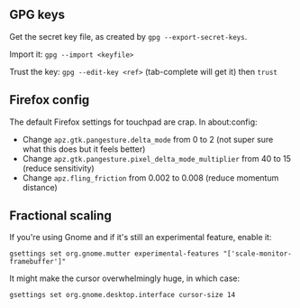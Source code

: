 ## GPG keys

Get the secret key file, as created by `gpg --export-secret-keys`.

Import it: `gpg --import <keyfile>`

Trust the key: `gpg --edit-key <ref>` (tab-complete will get it) then `trust`

## Firefox config

The default Firefox settings for touchpad are crap. In about:config:

- Change `apz.gtk.pangesture.delta_mode` from 0 to 2 (not super sure what this does but it feels better)
- Change `apz.gtk.pangesture.pixel_delta_mode_multiplier` from 40 to 15 (reduce sensitivity)
- Change `apz.fling_friction` from 0.002 to 0.008 (reduce momentum distance)

## Fractional scaling

If you're using Gnome and if it's still an experimental feature, enable it:

```
gsettings set org.gnome.mutter experimental-features "['scale-monitor-framebuffer']"
```

It might make the cursor overwhelmingly huge, in which case:

```
gsettings set org.gnome.desktop.interface cursor-size 14
```
